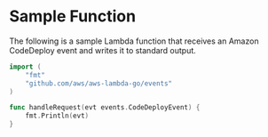 # Sample Function

The following is a sample Lambda function that receives an Amazon CodeDeploy event
and writes it to standard output.

```go
import (
    "fmt"
    "github.com/aws/aws-lambda-go/events"
)

func handleRequest(evt events.CodeDeployEvent) {
	fmt.Println(evt)
}
```
